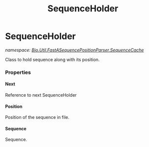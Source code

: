 ﻿---
title: SequenceHolder
---

# SequenceHolder
_namespace: [Bio.Util.FastASequencePositionParser.SequenceCache](N-Bio.Util.FastASequencePositionParser.SequenceCache.html)_

Class to hold sequence along with its position.



### Properties

#### Next
Reference to next SequenceHolder
#### Position
Position of the sequence in file.
#### Sequence
Sequence.

